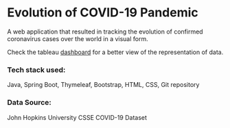 # Evolution of COVID-19 Pandemic

A web application that resulted in tracking the evolution of confirmed coronavirus cases over the world in a visual form.

Check the tableau [dashboard](https://public.tableau.com/app/profile/ankit.dani/viz/COVID-19InfectedCasesbyCountries/COVID-19#1) for a better view of the representation of data. 

### Tech stack used:
Java, Spring Boot, Thymeleaf, Bootstrap, HTML, CSS, Git repository

### Data Source: 
John Hopkins University CSSE COVID-19 Dataset


